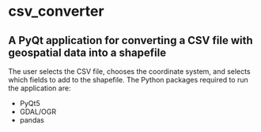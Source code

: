 # csv_converter
## A PyQt application for converting a CSV file with geospatial data into a shapefile
The user selects the CSV file, chooses the coordinate system, and selects which fields to add to the shapefile.
The Python packages required to run the application are:
* PyQt5
* GDAL/OGR
* pandas 
